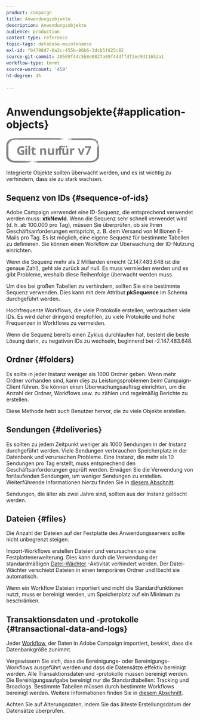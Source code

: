 ```yaml
---
product: campaign
title: Anwendungsobjekte
description: Anwendungsobjekte
audience: production
content-type: reference
topic-tags: database-maintenance
exl-id: fb4798d7-0a2c-455b-86b6-3dcb5fd25c82
source-git-commit: 20509f44c5b8e0827a09f44dffdf2ec9d11652a1
workflow-type: tm+mt
source-wordcount: '459'
ht-degree: 4%

---
```


# Anwendungsobjekte{#application-objects}

![](../../assets/v7-only.svg)

Integrierte Objekte sollten überwacht werden, und es ist wichtig zu verhindern, dass sie zu stark wachsen.

## Sequenz von IDs {#sequence-of-ids}

Adobe Campaign verwendet eine ID-Sequenz, die entsprechend verwendet werden muss: **xtkNewId**. Wenn die Sequenz sehr schnell verwendet wird (d. h. ab 100.000 pro Tag), müssen Sie überprüfen, ob sie Ihren Geschäftsanforderungen entspricht, z. B. dem Versand von Millionen E-Mails pro Tag. Es ist möglich, eine eigene Sequenz für bestimmte Tabellen zu definieren. Sie können einen Workflow zur Überwachung der ID-Nutzung einrichten.

Wenn die Sequenz mehr als 2 Milliarden erreicht (2.147.483.648 ist die genaue Zahl), geht sie zurück auf null. Es muss vermieden werden und es gibt Probleme, weshalb diese Reihenfolge überwacht werden muss.

Um dies bei großen Tabellen zu verhindern, sollten Sie eine bestimmte Sequenz verwenden. Dies kann mit dem Attribut **pkSequence** im Schema durchgeführt werden.

Hochfrequente Workflows, die viele Protokolle erstellen, verbrauchen viele IDs. Es wird daher dringend empfohlen, zu viele Protokolle und hohe Frequenzen in Workflows zu vermeiden.

Wenn die Sequenz bereits einen Zyklus durchlaufen hat, besteht die beste Lösung darin, zu negativen IDs zu wechseln, beginnend bei -2.147.483.648.

## Ordner {#folders}

Es sollte in jeder Instanz weniger als 1000 Ordner geben. Wenn mehr Ordner vorhanden sind, kann dies zu Leistungsproblemen beim Campaign-Client führen. Sie können einen Überwachungsauftrag einrichten, um die Anzahl der Ordner, Workflows usw. zu zählen und regelmäßig Berichte zu erstellen.

Diese Methode hebt auch Benutzer hervor, die zu viele Objekte erstellen.

## Sendungen {#deliveries}

Es sollten zu jedem Zeitpunkt weniger als 1000 Sendungen in der Instanz durchgeführt werden. Viele Sendungen verbrauchen Speicherplatz in der Datenbank und verursachen Probleme. Eine Instanz, die mehr als 10 Sendungen pro Tag erstellt, muss entsprechend den Geschäftsanforderungen geprüft werden. Erwägen Sie die Verwendung von fortlaufenden Sendungen, um weniger Sendungen zu erstellen. Weiterführende Informationen hierzu finden Sie in [diesem Abschnitt](../../workflow/using/continuous-delivery.md).

Sendungen, die älter als zwei Jahre sind, sollten aus der Instanz gelöscht werden.

## Dateien {#files}

Die Anzahl der Dateien auf der Festplatte des Anwendungsservers sollte nicht unbegrenzt steigen.

Import-Workflows erstellen Dateien und verursachen so eine Festplattenerweiterung. Dies kann durch die Verwendung der standardmäßigen [Datei-Wächter](../../workflow/using/file-collector.md) -Aktivität verhindert werden. Der Datei-Wächter verschiebt Dateien in einen temporären Ordner und löscht sie automatisch.

Wenn ein Workflow Dateien importiert und nicht die Standardfunktionen nutzt, muss er bereinigt werden, um Speicherplatz auf ein Minimum zu beschränken.

## Transaktionsdaten und -protokolle {#transactional-data-and-logs}

Jeder [Workflow](../../workflow/using/data-life-cycle.md#work-table), der Daten in Adobe Campaign importiert, bewirkt, dass die Datenbankgröße zunimmt.

Vergewissern Sie sich, dass die Bereinigungs- oder Bereinigungs-Workflows ausgeführt werden und dass die Datensätze effektiv bereinigt werden. Alle Transaktionsdaten und -protokolle müssen bereinigt werden. Die Bereinigungsaufgabe bereinigt nur die Standardtabellen: Tracking und Broadlogs. Bestimmte Tabellen müssen durch bestimmte Workflows bereinigt werden. Weitere Informationen finden Sie in [diesem Abschnitt](../../workflow/using/monitoring-workflow-execution.md#purging-the-logs).

Achten Sie auf Alterungsdaten, indem Sie das älteste Erstellungsdatum der Datensätze überprüfen.

